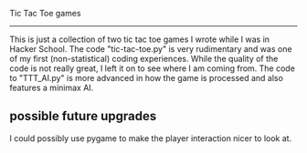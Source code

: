 Tic Tac Toe games
- - -

This is just a collection of two tic tac toe games I wrote while I was in Hacker School. The code "tic-tac-toe.py" is very rudimentary and was one of my first (non-statistical) coding experiences. While the quality of the code is not really great, I left it on to see where I am coming from. The code to "TTT_AI.py" is more advanced in how the game is processed and also features a minimax AI.

## possible future upgrades

I could possibly use pygame to make the player interaction nicer to look at.
